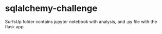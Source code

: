 # sqlalchemy-challenge
SurfsUp folder contains jupyter notebook with analysis, and .py file with the flask app.
